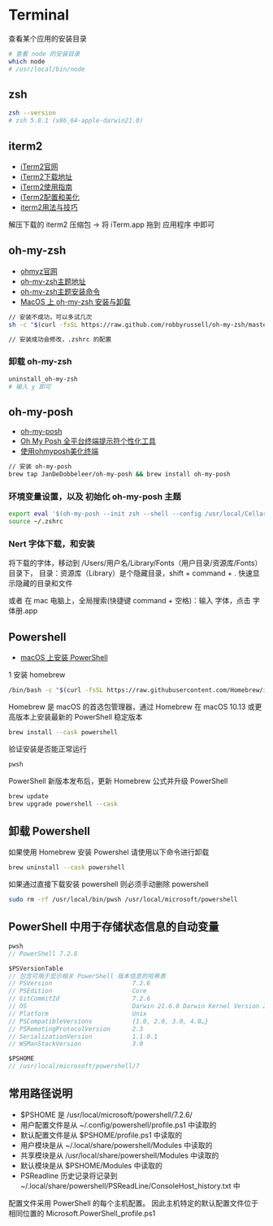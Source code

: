 # Terminal

查看某个应用的安装目录

``` bash
# 查看 node 的安装目录
which node
# /usr/local/bin/node
```

## zsh

``` bash
zsh --version
# zsh 5.8.1 (x86_64-apple-darwin21.0)
```

## iterm2

- [iTerm2官网](https://iterm2.com/)
- [iTerm2下载地址](https://iterm2.com/downloads.html)
- [iTerm2使用指南](https://blog.csdn.net/qq_41037571/article/details/121184107)
- [iTerm2配置和美化](https://blog.csdn.net/weixin_42292229/article/details/118675128)
- [iterm2用法与技巧](https://blog.csdn.net/thinkdiff/article/details/25075047)

解压下载的 iterm2 压缩包 -> 将 iTerm.app 拖到 应用程序 中即可

## oh-my-zsh

- [ohmyz官网](https://ohmyz.sh/)
- [oh-my-zsh主题地址](https://github.com/ohmyzsh/ohmyzsh/wiki/themes)
- [oh-my-zsh主题安装命令](https://github.com/ohmyzsh/ohmyzsh#basic-installation)
- [MacOS 上 oh-my-zsh 安装与卸载](https://www.jiangzhuolin.com/5697.html)

``` bash
// 安装不成功，可以多试几次
sh -c "$(curl -fsSL https://raw.github.com/robbyrussell/oh-my-zsh/master/tools/install.sh)"

// 安装成功会修改，.zshrc 的配置
```

### 卸载 oh-my-zsh

``` bash
uninstall_oh-my-zsh
# 输入 y 即可
```

## oh-my-posh

- [oh-my-posh](https://ohmyposh.dev/)
- [Oh My Posh 全平台终端提示符个性化工具](https://sspai.com/post/69911)
- [使用ohmyposh美化终端](https://wxhboy.cn/2022/04/16/%E4%BD%BF%E7%94%A8ohmyposh%E7%BE%8E%E5%8C%96%E7%BB%88%E7%AB%AF/)

``` bash
// 安装 oh-my-posh
brew tap JanDeDobbeleer/oh-my-posh && brew install oh-my-posh
```

### 环境变量设置，以及 初始化 oh-my-posh 主题

``` bash
export eval '$(oh-my-posh --init zsh --shell --config /usr/local/Cellar/oh-my-posh/12.1.0/themes/jandedobbeleer.omp.json)'
source ~/.zshrc
```

### Nert 字体下载，和安装

将下载的字体，移动到 /Users/用户名/Library/Fonts（用户目录/资源库/Fonts） 目录下，
目录：资源库（Library）是个隐藏目录，shift + command + . 快速显示隐藏的目录和文件

或者 在 mac 电脑上，全局搜索(快捷键 command + 空格)：输入 字体，点击 字体册.app

## Powershell

- [macOS 上安装 PowerShell](https://learn.microsoft.com/zh-cn/powershell/scripting/install/installing-powershell-on-macos?view=powershell-7.2)

1 安装 homebrew

``` bash
/bin/bash -c "$(curl -fsSL https://raw.githubusercontent.com/Homebrew/install/HEAD/install.sh)"
```

Homebrew 是 macOS 的首选包管理器，通过 Homebrew 在 macOS 10.13 或更高版本上安装最新的 PowerShell 稳定版本

``` bash
brew install --cask powershell
```

验证安装是否能正常运行

``` bash
pwsh
```

PowerShell 新版本发布后，更新 Homebrew 公式并升级 PowerShell

``` bash
brew update
brew upgrade powershell --cask
```

## 卸载 Powershell

如果使用 Homebrew 安装 Powershel 请使用以下命令进行卸载

``` bash
brew uninstall --cask powershell
```

如果通过直接下载安装 powershell 则必须手动删除 powershell

``` bash
sudo rm -rf /usr/local/bin/pwsh /usr/local/microsoft/powershell
```

## PowerShell 中用于存储状态信息的自动变量

``` js
pwsh
// PowerShell 7.2.6

$PSVersionTable
// 包含可用于显示相关 PowerShell 版本信息的哈希表
// PSVersion                      7.2.6
// PSEdition                      Core
// GitCommitId                    7.2.6
// OS                             Darwin 21.6.0 Darwin Kernel Version 21.6.0: Wed Aug 10 14:25:27 PDT 2022; root:xnu-8020…
// Platform                       Unix
// PSCompatibleVersions           {1.0, 2.0, 3.0, 4.0…}
// PSRemotingProtocolVersion      2.3
// SerializationVersion           1.1.0.1
// WSManStackVersion              3.0

$PSHOME
// /usr/local/microsoft/powershell/7
```

## 常用路径说明

- $PSHOME 是 /usr/local/microsoft/powershell/7.2.6/
- 用户配置文件是从 ~/.config/powershell/profile.ps1 中读取的
- 默认配置文件是从 $PSHOME/profile.ps1 中读取的
- 用户模块是从 ~/.local/share/powershell/Modules 中读取的
- 共享模块是从 /usr/local/share/powershell/Modules 中读取的
- 默认模块是从 $PSHOME/Modules 中读取的
- PSReadline 历史记录将记录到 ~/.local/share/powershell/PSReadLine/ConsoleHost_history.txt 中

配置文件采用 PowerShell 的每个主机配置。 因此主机特定的默认配置文件位于相同位置的 Microsoft.PowerShell_profile.ps1
